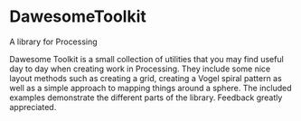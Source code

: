 # DawesomeToolkit
A library for Processing

Dawesome Toolkit is a small collection of utilities that you may find useful day to day when creating work in Processing. They include some nice layout methods such as creating a grid, creating a Vogel spiral pattern as well as a simple approach to mapping things around a sphere. The included examples demonstrate the different parts of the library. Feedback greatly appreciated.
